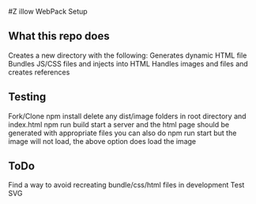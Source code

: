 #Z illow WebPack Setup

## What this repo does
Creates a new directory with the following:
Generates dynamic HTML file
Bundles JS/CSS files and injects into HTML
Handles images and files and creates references

## Testing
Fork/Clone
npm install
delete any dist/image folders in root directory and index.html
npm run build
start a server and the html page should be generated with appropriate files
you can also do npm run start but the image will not load, the above option does load the image

## ToDo
Find a way to avoid recreating bundle/css/html files in development
Test SVG